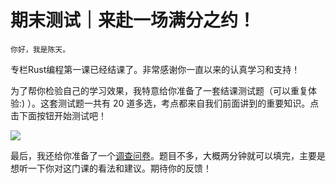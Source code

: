 # 期末测试｜来赴一场满分之约！

    你好，我是陈天。

专栏Rust编程第一课已经结课了。非常感谢你一直以来的认真学习和支持！

为了帮你检验自己的学习效果，我特意给你准备了一套结课测试题（可以重复体验:) ）。这套测试题一共有 20 道多选，考点都来自我们前面讲到的重要知识。点击下面按钮开始测试吧！

[![](https://static001.geekbang.org/resource/image/28/a4/28d1be62669b4f3cc01c36466bf811a4.png?wh=1142*201)](http://time.geekbang.org/quiz/intro?act_id=1278&exam_id=3380)

最后，我还给你准备了一个[调查问卷](https://jinshuju.net/f/FGbsD3)。题目不多，大概两分钟就可以填完，主要是想听一下你对这门课的看法和建议。期待你的反馈！
    